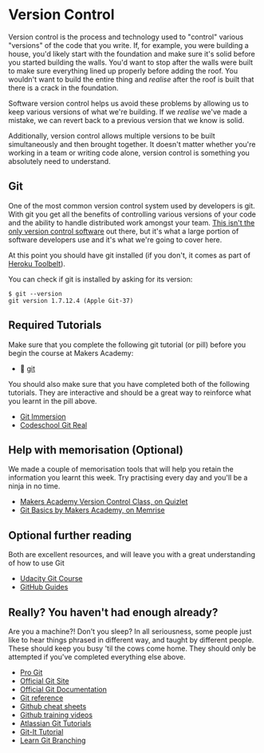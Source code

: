 # Version Control

Version control is the process and technology used to "control" various "versions" of the code that you write. If, for example, you were building a house, you'd likely start with the foundation and make sure it's solid before you started building the walls. You'd want to stop after the walls were built to make sure everything lined up properly before adding the roof. You wouldn't want to build the entire thing and *realise* after the roof is built that there is a crack in the foundation.

Software version control helps us avoid these problems by allowing us to keep various versions of what we're building. If we *realise* we've made a mistake, we can revert back to a previous version that we know is solid.

Additionally, version control allows multiple versions to be built simultaneously and then brought together. It doesn't matter whether you're working in a team or writing code alone, version control is something you absolutely need to understand.

## Git

One of the most common version control system used by developers is git. With git you get all the benefits of controlling various versions of your code and the ability to handle distributed work amongst your team. [This isn't the only version control software](http://www.infoq.com/articles/dvcs-guide) out there, but it's what a large portion of software developers use and it's what we're going to cover here.

At this point you should have git installed (if you don't, it comes as part of [Heroku Toolbelt](https://toolbelt.heroku.com/)).

You can check if git is installed by asking for its version:

````
$ git --version
git version 1.7.12.4 (Apple Git-37)
````

## Required Tutorials

Make sure that you complete the following git tutorial (or pill) before you begin the course at Makers Academy:

- :pill:&nbsp;[git](/pills/git.md)

You should also make sure that you have completed both of the following tutorials. They are interactive and should be a great way to reinforce what you learnt in the pill above.

- [Git Immersion](http://gitimmersion.com)
- [Codeschool Git Real](https://www.codeschool.com/courses/git-real)

## Help with memorisation (Optional)

We made a couple of memorisation tools that will help you retain the information you learnt this week. Try practising every day and you'll be a ninja in no time.

- [Makers Academy Version Control Class, on Quizlet](http://quizlet.com/join/QfjVs5RJT)
- [Git Basics by Makers Academy, on Memrise](http://www.memrise.com/course/367995/git-basics-by-makers-academy/)

## Optional further reading

Both are excellent resources, and will leave you with a great understanding of how to use Git

- [Udacity Git Course](https://www.udacity.com/course/ud775)
- [GitHub Guides](https://guides.github.com)

## Really? You haven't had enough already?

Are you a machine?! Don't you sleep? In all seriousness, some people just like to hear things phrased in different way, and taught by different people. These should keep you busy 'til the cows come home. They should only be attempted if you've completed everything else above.

- [Pro Git](http://git-scm.com/book)
- [Official Git Site](http://git-scm.com)
- [Official Git Documentation](http://git-scm.com/doc)
- [Git reference](http://gitref.org)
- [Github cheat sheets](https://training.github.com/kit/)
- [Github training videos](https://www.youtube.com/user/GitHubGuides)
- [Atlassian Git Tutorials](https://www.atlassian.com/git)
- [Git-It Tutorial](https://github.com/jlord/git-it)
- [Learn Git Branching](http://pcottle.github.io/learnGitBranching/)

